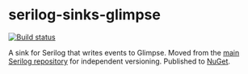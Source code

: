 # serilog-sinks-glimpse

[![Build status](https://ci.appveyor.com/api/projects/status/692ndogowuda2dn7/branch/master?svg=true)](https://ci.appveyor.com/project/serilog/serilog-sinks-glimpse/branch/master)


A sink for Serilog that writes events to Glimpse. Moved from the [main Serilog repository](https://github.com/serilog/serilog) for independent versioning. Published to [NuGet](http://www.nuget.org/packages/serilog.sinks.glimpse).
